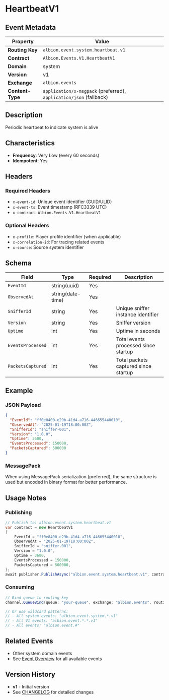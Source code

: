 # HeartbeatV1

## Event Metadata

| Property | Value |
|----------|-------|
| **Routing Key** | `albion.event.system.heartbeat.v1` |
| **Contract** | `Albion.Events.V1.HeartbeatV1` |
| **Domain** | system |
| **Version** | v1 |
| **Exchange** | `albion.events` |
| **Content-Type** | `application/x-msgpack` (preferred), `application/json` (fallback) |

## Description

Periodic heartbeat to indicate system is alive

## Characteristics

- **Frequency**: Very Low (every 60 seconds)
- **Idempotent**: Yes

## Headers

### Required Headers
- `x-event-id`: Unique event identifier (GUID/ULID)
- `x-event-ts`: Event timestamp (RFC3339 UTC)
- `x-contract`: `Albion.Events.V1.HeartbeatV1`

### Optional Headers
- `x-profile`: Player profile identifier (when applicable)
- `x-correlation-id`: For tracing related events
- `x-source`: Source system identifier

## Schema

| Field | Type | Required | Description |
|-------|------|----------|-------------|
| `EventId` | string(uuid) | Yes |  |
| `ObservedAt` | string(date-time) | Yes |  |
| `SnifferId` | string | Yes | Unique sniffer instance identifier |
| `Version` | string | Yes | Sniffer version |
| `Uptime` | int | Yes | Uptime in seconds |
| `EventsProcessed` | int | Yes | Total events processed since startup |
| `PacketsCaptured` | int | Yes | Total packets captured since startup |

## Example

### JSON Payload
```json
{
  "EventId": "ff0e8400-e29b-41d4-a716-446655440010",
  "ObservedAt": "2025-01-19T18:00:00Z",
  "SnifferId": "sniffer-001",
  "Version": "1.0.0",
  "Uptime": 3600,
  "EventsProcessed": 150000,
  "PacketsCaptured": 500000
}
```

### MessagePack
When using MessagePack serialization (preferred), the same structure is used but encoded in binary format for better performance.

## Usage Notes

### Publishing
```csharp
// Publish to: albion.event.system.heartbeat.v1
var contract = new HeartbeatV1
{
    EventId = "ff0e8400-e29b-41d4-a716-446655440010",
    ObservedAt = "2025-01-19T18:00:00Z",
    SnifferId = "sniffer-001",
    Version = "1.0.0",
    Uptime = 3600,
    EventsProcessed = 150000,
    PacketsCaptured = 500000,
};
await publisher.PublishAsync("albion.event.system.heartbeat.v1", contract);
```

### Consuming
```csharp
// Bind queue to routing key
channel.QueueBind(queue: "your-queue", exchange: "albion.events", routingKey: "albion.event.system.heartbeat.v1");

// Or use wildcard patterns:
// - All system events: "albion.event.system.*.v1"
// - All V1 events: "albion.event.*.*.v1"
// - All events: "albion.event.#"
```

## Related Events

- Other system domain events
- See [Event Overview](../00-overview.md) for all available events

## Version History

- **v1** - Initial version
- See [CHANGELOG](../../messaging/CHANGELOG_EVENTS.md) for detailed changes
